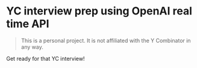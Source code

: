 # YC interview prep using OpenAI real time API

> This is a personal project. It is not affiliated with the Y Combinator in any way.

Get ready for that YC interview!
